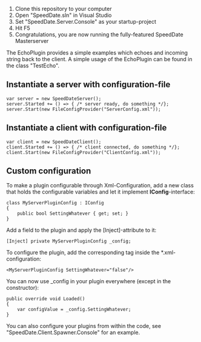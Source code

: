 1. Clone this repository to your computer
1. Open "SpeedDate.sln" in Visual Studio
1. Set "SpeedDate.Server.Console" as your startup-project
1. Hit F5
1. Congratulations, you are now running the fully-featured SpeedDate Masterserver

The EchoPlugin provides a simple examples which echoes and incoming string back to the client. A simple usage of the EchoPlugin can be found in the class "TestEcho".

## Instantiate a server with configuration-file

    var server = new SpeedDateServer();
    server.Started += () => { /* server ready, do something */}; 
    server.Start(new FileConfigProvider("ServerConfig.xml")); 


## Instantiate a client with configuration-file

    var client = new SpeedDateClient();
    client.Started += () => { /* client connected, do something */}; 
    client.Start(new FileConfigProvider("ClientConfig.xml"));
 


## Custom configuration

To make a plugin configurable through Xml-Configuration, add a new class that holds the configurable variables and let it implement **IConfig**-interface:

    class MyServerPluginConfig : IConfig
    {
        public bool SettingWhatever { get; set; }
    }

Add a field to the plugin and apply the [Inject]-attribute to it:

    [Inject] private MyServerPluginConfig _config;

To configure the plugin, add the corresponding tag inside the *.xml-configuration:

    <MyServerPluginConfig SettingWhatever="false"/>

You can now use _config in your plugin everywhere (except in the constructor):

    public override void Loaded()
    {
        var configValue = _config.SettingWhatever;
    }

You can also configure your plugins from within the code, see "SpeedDate.Client.Spawner.Console" for an example.